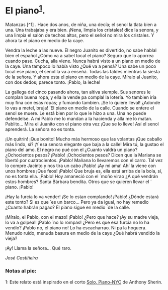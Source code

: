 # El piano<sup>[1](#1)</sup>.

Matanzas [^1] . Hace dos anos, de niña, una decía; el senol la tlata bien a una. Una trabajaba y era bien.
¡Nena, limpia los cristales! dice la senora, y una limpia el salón de techos altos, pero el señol no
mira los cristales. Y ahora ta el piano en medio de la caye.

Vendra la leche a las nueve. El negro Juanito es divertido, no sabe hablal bien el español ¿Cómo
va a sabel tocal el piano? Seguro que lo aporrea cuando pase. Cucha, alla viene. Nunca habrá
visto a un piano en medio de la caye. Una tampoco lo había visto ¿Qué va a pensá? Una sabe
un poco tocal ese piano, el senol la va a enseñá. Todas las taldes mientras la siesta de la señora. Y
ahora esta el piano en medio de la caye. Míralo al Juanito, con dos dedos; parece tonto. ¡Pablo, la
leche!

La gallega del cinco pasando ahora, tan altiva siemple. Sus senores le complan buena ropa, y ella
la vende pa complal la lotería. Yo tambien iría muy fina con esas ropas; y fumando tambien. ¡Se
lo quiere lleval! ¿Adonde lo vas a metel, bruja! 
́
El piano en medio de la calle. Cuando se entere el senol se muere. Le está bien por lo que le hizo
a una. Una no puede defendelse. A mi Pablo me lo mandan a la hacienda y alla me lo matan.
Pablito... Mira el Juanito con el piano otra vez ¡Que se lo lleve! Así el senol aprenderá. La señora
no es tonta.

¡Un quitrín! ¡Que bonito! Mucho más hermoso que las volantas ¡Que caballo más lindo, sí? ¡Y
esa senora elegante que baja a la calle! Mira tú, la gustao el piano del amo. El negro no pué
con el ¿Cuanto valdrá un piano? ¿Ochocientos pesos? ¡Pablo! ¡Ochocientos pesos? Dicen que
la Mariana se libertó por cuatrocientos. ¡Pablo! Mañana lo llevaremos con el carro. Tal vez lo
compre Jacinto y nos tira un cabo ¡Pablo! ¡Ay mi ama! Ahí la viene con unos hombres ¡Que feos!
¡Pablo! Que bruja es, ella está arriba de la bola, sí, no es tonta ella. ¡Pablo! Hoy amaneció con el  ́
moño virao ¿A qué vendrán estos hombres? Santa Bárbara bendita. Otros que se quieren llevar el  ́
piano. ¡Pablo!

¡Hay la furcia lo va vender! ¡Se lo estan complando! ¡Pablo! ¿Dónde estará este tonto? Si es que  ́
es un barco... Pero ya da igual, no hay remedio ¿Cuanto habrán pagao? El piano sigue en medio  ́
de la calle.

¡Míralo, el Pablo, con el mazo! ¡Pablo! ¿Pero que hace? ¡Ay su madre vieja, lo va a golpeal! ¡Pablo  ́
no lo rompas! ¿Pero es que esa furcia no lo ha vendío? ¡Pablo no, el piano no! Lo ha escacharrao.
Ni pa la hoguera. Menudo ruido, menuda basura en medio de la caye ¿Qué habrá vendido la vieja?

¡Ay! Llama la señora... Qué raro.


*José Castiñeira*

### Notas al pie:

<a name="1"> 1</a>: Este relato está inspirado en el corto [Solo, Piano-NYC](https://vimeo.com/69386989) de Anthony Sherin.
